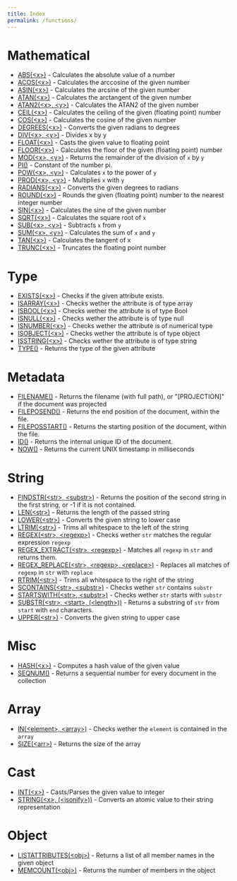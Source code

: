 ```yaml
---
title: Index
permalink: /functions/
---
```

# Mathematical

* [ABS(\<x>)](abs) - Calculates the absolute value of a number
* [ACOS(\<x>)](acos) - Calculates the arccosine of the given number
* [ASIN(\<x>)](asin) - Calculates the arcsine of the given number
* [ATAN(\<x>)](atan) - Calculates the arctangent of the given number
* [ATAN2(\<x>, \<y>)](atan2) - Calculates the ATAN2 of the given number
* [CEIL(\<x>)](ceil) - Calculates the ceiling of the given (floating point) number
* [COS(\<x>)](cos) - Calculates the cosine of the given number
* [DEGREES(\<x>)](degrees) - Converts the given radians to degrees
* [DIV(\<x>, \<y>)](div) - Divides x by y
* [FLOAT(\<x>)](float) - Casts the given value to floating point
* [FLOOR(\<x>)](floor) - Calculates the floor of the given (floating point) number
* [MOD(\<x>, \<y>)](mod) - Returns the remainder of the division of `x` by `y`
* [PI()](pi) - Constant of the number pi.
* [POW(\<x>, \<y>)](pow) - Calculates `x` to the power of `y`
* [PROD(\<x>, \<y>)](prod) - Multiplies `x` with `y`
* [RADIANS(\<x>)](radians) - Converts the given degrees to radians
* [ROUND(\<x>)](round) - Rounds the given (floating point) number to the nearest integer number
* [SIN(\<x>)](sin) - Calculates the sine of the given number
* [SQRT(\<x>)](sqrt) - Calculates the square root of `x`
* [SUB(\<x>, \<y>)](sub) - Subtracts `x` from `y`
* [SUM(\<x>, \<y>)](sum) - Calculates the sum of `x` and `y`
* [TAN(\<x>)](tan) - Calculates the tangent of x
* [TRUNC(\<x>)](trunc) - Truncates the floating point number

# Type

* [EXISTS(\<x>)](exists) - Checks if the given attribute exists.
* [ISARRAY(\<x>)](isarray) - Checks wether the attribute is of type array
* [ISBOOL(\<x>)](isbool) - Checks wether the attribute is of type Bool
* [ISNULL(\<x>)](isnull) - Checks wether the attribute is of type null
* [ISNUMBER(\<x>)](isnumber) - Checks wether the attribute is of numerical type
* [ISOBJECT(\<x>)](isobject) - Checks wether the attribute is of type object
* [ISSTRING(\<x>)](isstring) - Checks wether the attribute is of type string
* [TYPE()](type) - Returns the type of the given attribute

# Metadata

* [FILENAME()](filename) - Returns the filename (with full path), or "[PROJECTION]" if the document was projected
* [FILEPOSEND()](fileposend) - Returns the end position of the document, within the file.
* [FILEPOSSTART()](fileposstart) - Returns the starting position of the document, within the file.
* [ID()](id) - Returns the internal unique ID of the document.
* [NOW()](now) - Returns the current UNIX timestamp in milliseconds

# String

* [FINDSTR(\<str>, \<substr>)](findstr) - Returns the position of the second string in the first string, or -1 if it is not contained.
* [LEN(\<str>)](len) - Returns the length of the passed string
* [LOWER(\<str>)](lower) - Converts the given string to lower case
* [LTRIM(\<str>)](ltrim) - Trims all whitespace to the left of the string
* [REGEX(\<str>, \<regexp>)](regex) - Checks wether `str` matches the regular expression `regexp`
* [REGEX_EXTRACT(\<str>, \<regexp>)](regex_extract) - Matches all `regexp` in `str` and returns them.
* [REGEX_REPLACE(\<str>, \<regexp>, \<replace>)](regex_replace) - Replaces all matches of `regexp` in `str` with `replace`
* [RTRIM(\<str>)](rtrim) - Trims all whitespace to the right of the string
* [SCONTAINS(\<str>, \<substr>)](scontains) - Checks wether `str` contains `substr`
* [STARTSWITH(\<str>, \<substr>)](startswith) - Checks wether `str` starts with `substr`
* [SUBSTR(\<str>, \<start>, (\<length>))](substr) - Returns a substring of `str` from `start` with `end` characters.
* [UPPER(\<str>)](upper) - Converts the given string to upper case

# Misc

* [HASH(\<x>)](hash) - Computes a hash value of the given value
* [SEQNUM()](seqnum) - Returns a sequential number for every document in the collection

# Array

* [IN(\<element>, \<array>)](in) - Checks wether the `element` is contained in the `array`
* [SIZE(\<arr>)](size) - Returns the size of the array

# Cast

* [INT(\<x>)](int) - Casts/Parses the given value to integer
* [STRING(\<x>, (\<jsonify>))](string) - Converts an atomic value to their string representation

# Object

* [LISTATTRIBUTES(\<obj>)](listattributes) - Returns a list of all member names in the given object
* [MEMCOUNT(\<obj>)](memcount) - Returns the number of members in the object


